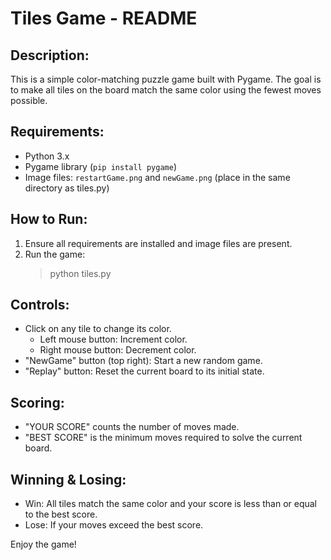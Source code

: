 Tiles Game - README
===================

Description:
------------
This is a simple color-matching puzzle game built with Pygame. The goal is to make all tiles on the board match the same color using the fewest moves possible.

Requirements:
-------------
- Python 3.x
- Pygame library (`pip install pygame`)
- Image files: `restartGame.png` and `newGame.png` (place in the same directory as tiles.py)

How to Run:
-----------
1. Ensure all requirements are installed and image files are present.
2. Run the game:
   > python tiles.py

Controls:
---------
- Click on any tile to change its color.
  - Left mouse button: Increment color.
  - Right mouse button: Decrement color.
- "NewGame" button (top right): Start a new random game.
- "Replay" button: Reset the current board to its initial state.

Scoring:
--------
- "YOUR SCORE" counts the number of moves made.
- "BEST SCORE" is the minimum moves required to solve the current board.

Winning & Losing:
-----------------
- Win: All tiles match the same color and your score is less than or equal to the best score.
- Lose: If your moves exceed the best score.

Enjoy the game!
